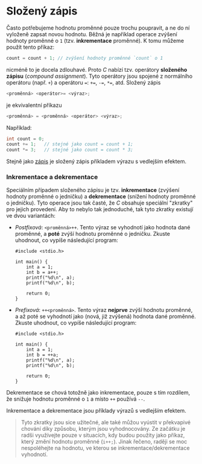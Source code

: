 # Složený zápis
Často potřebujeme hodnotu proměnné pouze trochu poupravit, a ne do ní vyloženě zapsat novou hodnotu.
Běžná je například operace zvýšení hodnoty proměnné o `1` (tzv. **inkrementace** proměnné).
K tomu můžeme použít tento příkaz:
```c
count = count + 1; // zvýšení hodnoty proměnné `count` o 1
```
nicméně to je docela zdlouhavé. Proto *C* nabízí tzv. operátory **složeného zápisu** (*compound
assignment*). Tyto operátory jsou spojené z normálního operátoru (např. `+`) a operátoru `=`:
`+=`, `-=`, `*=`, atd. Složený zápis
```c
<proměnná> <operátor>= <výraz>;
```
je ekvivalentní příkazu
```c
<proměnná> = <proměnná> <operátor> <výraz>;
```

Například:
```c
int count = 0;
count += 1;   // stejné jako count = count + 1;
count *= 3;   // stejné jako count = count * 3; 
```

Stejně jako [zápis](promenne.md#zápis) je složený zápis příkladem výrazu s vedlejším efektem.

### Inkrementace a dekrementace
Speciálním případem složeného zápisu je tzv. **inkrementace** (zvýšení hodnoty proměnné o jedničku)
a **dekrementace** (snížení hodnoty proměnné o jedničku). Tyto operace jsou tak časté, že *C* obsahuje
speciální "zkratky" pro jejich provedení. Aby to nebylo tak jednoduché, tak tyto zkratky
existují ve dvou variantách:
- *Postfixová*: `<proměnná>++`. Tento výraz se vyhodnotí jako hodnota dané proměnné, a **poté** zvýší
hodnotu proměnné o jedničku. Zkuste uhodnout, co vypíše následující program:
    ```c,editable,mainbody
    #include <stdio.h>
    
    int main() {
        int a = 1;
        int b = a++;
        printf("%d\n", a);
        printf("%d\n", b);
    
        return 0;
    }
    ```
- *Prefixová*: `++<proměnná>`. Tento výraz **nejprve** zvýší hodnotu proměnné, a až poté se vyhodnotí
jako (nová, již zvýšená) hodnota dané proměnné. Zkuste uhodnout, co vypíše následující program:
    ```c,editable,mainbody
    #include <stdio.h>
    
    int main() {
        int a = 1;
        int b = ++a;
        printf("%d\n", a);
        printf("%d\n", b);
    
        return 0;
    }
    ```

Dekrementace se chová totožně jako inkrementace, pouze s tím rozdílem, že snižuje hodnotu
proměnné o `1` a místo `++` používá `--`.

Inkrementace a dekrementace jsou příklady výrazů s vedlejším efektem.

> Tyto zkratky jsou sice užitečné, ale také můžou vyústit v překvapivé chování díky způsobu, kterým
> jsou vyhodnocovány. Ze začátku je radši využívejte pouze v situacích, kdy budou použity jako příkaz,
> který změní hodnotu proměnné (`i++;`). Jinak řečeno, raději se moc nespoléhejte na hodnotu, ve
> kterou se inkrementace/dekrementace vyhodnotí.
